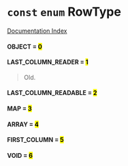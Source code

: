 # `const` `enum` RowType

[Documentation Index](../README.md)

#### OBJECT = <mark>0</mark>



#### LAST\_COLUMN\_READER = <mark>1</mark>

> Old.



#### LAST\_COLUMN\_READABLE = <mark>2</mark>



#### MAP = <mark>3</mark>



#### ARRAY = <mark>4</mark>



#### FIRST\_COLUMN = <mark>5</mark>



#### VOID = <mark>6</mark>



